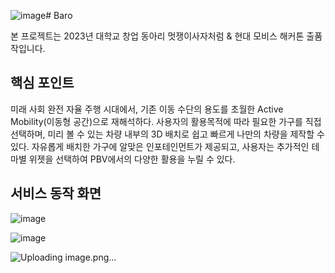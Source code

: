![image](https://github.com/msung99/Baro-be-/assets/88240193/8015a8e8-efc4-4d80-bd07-31860b9e5f85)# Baro

본 프로젝트는 2023년 대학교 창업 동아리 멋쟁이사자처럼 & 현대 모비스 해커톤 출품작입니다.

## 핵심 포인트
미래 사회 완전 자율 주행 시대에서, 기존 이동 수단의 용도를 초월한 Active Mobility(이동형 공간)으로 재해석하다.
사용자의 활용목적에 따라 필요한 가구를 직접 선택하며, 미리 볼 수 있는 차량 내부의 3D 배치로 쉽고 빠르게 나만의 차량을 제작할 수 있다.
자유롭게 배치한 가구에 알맞은 인포테인먼트가 제공되고, 사용자는 추가적인 테마별 위젯을 선택하여 PBV에서의 다양한 활용을 누릴 수 있다.

## 서비스 동작 화면

![image](https://github.com/msung99/Baro-be-/assets/88240193/775f38b3-41c7-431a-8a2d-401c6f0d9400)

![image](https://github.com/msung99/Baro-be-/assets/88240193/947e92d4-292b-4811-8bb8-2d62f6418d69)

![Uploading image.png…]()

